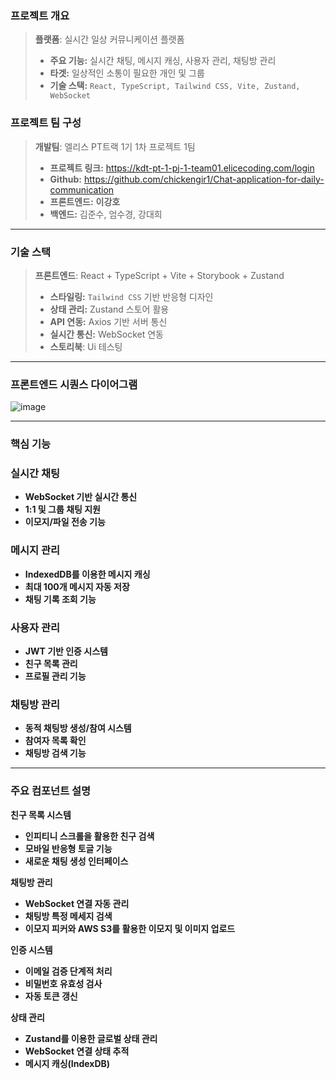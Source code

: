 ### **프로젝트 개요**

> **플랫폼**: 실시간 일상 커뮤니케이션 플랫폼
> - **주요 기능:** 실시간 채팅, 메시지 캐싱, 사용자 관리, 채팅방 관리
> - **타겟:** 일상적인 소통이 필요한 개인 및 그룹
> - **기술 스택:** `React, TypeScript, Tailwind CSS, Vite, Zustand, WebSocket`


### 프로젝트 팀 구성

> **개발팀**: 엘리스 PT트랙 1기 1차 프로젝트 1팀
> - **프로젝트 링크:** https://kdt-pt-1-pj-1-team01.elicecoding.com/login
> - **Github:** https://github.com/chickengir1/Chat-application-for-daily-communication
> - **프론트엔드:** **이강호** 
> - **백엔드:** 김준수, 엄수경, 강대희


---

### 기술 스택

> **프론트엔드**: React + TypeScript + Vite + Storybook + Zustand
> 
> - **스타일링:** `Tailwind CSS` 기반 반응형 디자인
> - **상태 관리:** Zustand 스토어 활용
> - **API 연동:** Axios 기반 서버 통신
> - **실시간 통신:** WebSocket 연동
> - **스토리북**: Ui 테스팅

---

### 프론트엔드 시퀀스 다이어그램

![image](https://github.com/user-attachments/assets/c419c73c-be45-4054-8838-4ad15bd9e8fe)


---

### 핵심 기능

### 실시간 채팅

- **WebSocket 기반 실시간 통신**
- **1:1 및 그룹 채팅 지원**
- **이모지/파일 전송 기능**

### 메시지 관리

- **IndexedDB를 이용한 메시지 캐싱**
- **최대 100개 메시지 자동 저장**
- **채팅 기록 조회 기능**

### 사용자 관리

- **JWT 기반 인증 시스템**
- **친구 목록 관리**
- **프로필 관리 기능**

### 채팅방 관리

- **동적 채팅방 생성/참여 시스템**
- **참여자 목록 확인**
- **채팅방 검색 기능**

---

### 주요 컴포넌트 설명

**친구 목록 시스템**

- **인피티니 스크롤을 활용한 친구 검색**
- **모바일 반응형 토글 기능**
- **새로운 채팅 생성 인터페이스**

**채팅방 관리**

- **WebSocket 연결 자동 관리**
- **채팅방 특정 메세지 검색**
- **이모지 피커와  AWS S3를 활용한 이모지 및 이미지 업로드**

**인증 시스템**

- **이메일 검증 단계적 처리**
- **비밀번호 유효성 검사**
- **자동 토큰 갱신**

**상태 관리**

- **Zustand를 이용한 글로벌 상태 관리**
- **WebSocket 연결 상태 추적**
- **메시지 캐싱(IndexDB)**
